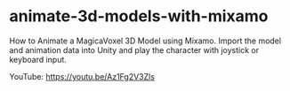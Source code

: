 # animate-3d-models-with-mixamo
How to Animate a MagicaVoxel 3D Model using Mixamo. Import the model and animation data into Unity and play the character with joystick or keyboard input.  

YouTube:   https://youtu.be/Az1Fg2V3Zls
